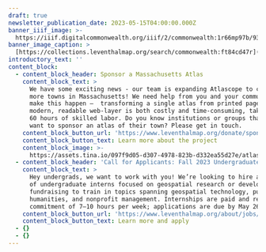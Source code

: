 ```yaml
---
draft: true
newsletter_publication_date: 2023-05-15T04:00:00.000Z
banner_iiif_image: >-
  https://iiif.digitalcommonwealth.org/iiif/2/commonwealth:1r66mp97b/93,1736,4069,1331/2000,/0/default.jpg
banner_image_caption: >
  [https://collections.leventhalmap.org/search/commonwealth:ft84cd47r](https://collections.leventhalmap.org/search/commonwealth:ft84cd47r)
introductory_text: ''
content_block:
  - content_block_header: Sponsor a Massachusetts Atlas
    content_block_text: >
      We have some exciting news - our team is expanding Atlascope to cover even
      more towns in Massachusetts! We need help from you and your communities to
      make this happen —  transforming a single atlas from printed pages into a
      modern, readable web-layer is both costly and time-consuming, taking up to
      60 hours of skilled labor. Do you know institutions or groups that would
      want to sponsor an atlas of their town? Please get in touch. 
    content_block_button_url: 'https://www.leventhalmap.org/donate/sponsor-an-atlas/'
    content_block_button_text: Learn more about the project
    content_block_image: >-
      https://assets.tina.io/097f9d05-d307-4978-823b-d332ea55d27e/atlascopecopley.png
  - content_block_header: 'Call for Applicants: Fall 2023 Undergraduate Internships'
    content_block_text: >
      Hey undergrads, we want to work with you! We’re looking to hire a cohort
      of undergraduate interns focused on geospatial research or development &
      fundraising to train in topics spanning geospatial technology, public
      humanities, and nonprofit management. Internships are paid and require a
      commitment of 7–10 hours per week; applications are due by May 26.
    content_block_button_url: 'https://www.leventhalmap.org/about/jobs/2023-fall-internships/'
    content_block_button_text: Learn more and apply
  - {}
  - {}
---
```





